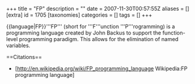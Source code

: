 +++
title = "FP"
description = ""
date = 2007-11-30T00:57:55Z
aliases = []
[extra]
id = 1705
[taxonomies]
categories = []
tags = []
+++

{{language|FP}}'''FP''' (short for '''F'''unction '''P'''rogramming) is a programming language created by John Backus to support the function-level programming paradigm. This allows for the elimination of named variables.

==Citations==
* [http://en.wikipedia.org/wiki/FP_programming_language Wikipedia:FP programming language]
